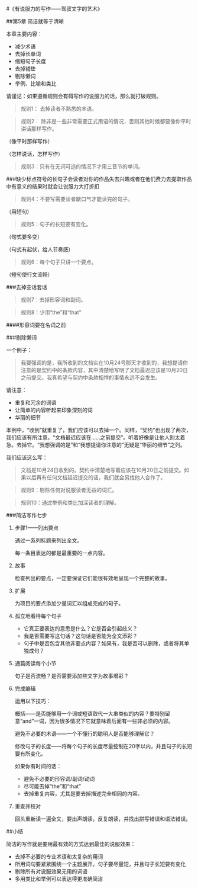#《有说服力的写作——驾驭文字的艺术》

##第5章 简洁就等于清晰

本章主要内容：

- 减少术语
- 去掉长单词
- 缩短句子长度
- 去掉铺垫
- 剔除懒词
- 举例、比喻和类比

请谨记：如果遵循规则会有碍写作的说服力的话，那么就打破规则。

>规则1： 去掉读者不熟悉的术语。

>规则2： 除非是一些非常需要正式用语的情况，否则其他时候都要像你平时讲话那样写作。

（像平时那样写作）

（怎样说话，怎样写作）

>规则3：只有在无词可选的情况下才用三音节的单词。

###缺少标点符号的长句子会读者对你的作品失去兴趣或者在他们费力去提取作品中有意义的结果时就会让说服力大打折扣

>规则4：不要写需要读者歇口气才能读完的句子。

（用短句）

> 规则5：句子的长短要有变化。

（句式要多变）

（句式有起伏，给人节奏感）

> 规则6：每个句子只讲一个要点。

（短句使行文流畅）

###去掉空话套话

> 规则7：去掉形容词和副词。

>规则8：少用“the”和“that”

####形容词要在名词之前

###剔除懒词

一个例子：

>我要强调的是，我所收到的文档实在10月24号那天才收到的，我想提请你注意的是契约中的条款内容，其中清楚地写明了文档最迟应该是10月20日之前提交。我真希望与契约中条款相悖的事情永远不会发生。

请注意：

- 重复和冗余的词语
- 让简单的内容听起来印象深刻的词
- 华丽的细节

本例中，“收到”就重复了，我们应该可以去掉一个。同样，“契约”也出现了两次，我们应该有所注意。“文档最迟应该在……之前提交”。听着好像是让他人别太着急。去掉它。“我想强调的是”和“我想提请你注意的”无疑是“华丽的细节”之列。

我们应该这么写：

>文档是10月24日收到的。契约中清楚地写着应该在10月20日之前提交。如果以后再有任何文档延迟提交的话，我们就会另找他人合作了。

> 规则9：剔除任何对说服读者无益的词汇。

> 规则10：通过举例和类比加深读者的理解。

###简洁写作七步

1. 步骤1——列出要点

	通过一系列标题来列出全文。
	
	每一条目表达的都是最重要的一点内容。
2. 故事

	检查列出的要点，一定要保证它们能很有效地呈现一个完整的故事。

3. 扩展

	为项目的要点添加少量词汇以组成完成的句子。

4. 孤立地看待每个句子

	- 它真正要表达的意思是什么？它是否会引起歧义？
	- 我是否需要写这句话？这句话是否能为全文添彩？
	- 句子中是否包含其他非要点内容？如果有，我是否可以删除，或者将其单独成句？

5. 通篇阅读每个小节
	
	句子是否流畅？是否需要添加些文字为故事增彩？

6. 完成编辑

	运用以下技巧：

	概括——是否能够用一个词或短语取代一大串类似的内容？要特别留意“and”一词，因为很多情况下它就意味着后面有一些非必须的内容。

	避免不必要的术语——一个不懂行的聪明人是否能够理解它？

	修改句子的长度——将每个句子的长度尽量控制在20字以内，并且句子的长短要有所变化。

	如果你有时间的话：

	- 避免不必要的形容词/副词/动词
	- 尽可能去掉“the”和“that”
	- 去掉重复内容，尤其是要去掉描述完全相同的内容。

7. 重查并校对

	回头重新读一遍全文，要出声朗读，反复朗读，并找出拼写错误和语法错误。

##小结

简洁的写作就是要用最有效的方式达到最佳的说服效果：

- 去掉不必要的专业术语和太复杂的用词
- 所用词句要紧紧围绕一个主题展开，句子要尽量短，并且句子长短要有变化
- 剔除所有对说服效果无用的词语
- 多用类比和举例可以表达得更准确简洁

